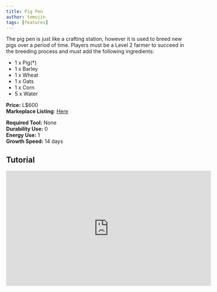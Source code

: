 ```yaml
---
title: Pig Pen
author: temujin
tags: [features]
---
```

The pig pen is just like a crafting station, however it is used to breed new pigs over a period of time. Players must be a Level 2 farmer to succeed in the breeding process and must add the following ingredients:
- 1 x Pig(*)
- 1 x Barley
- 1 x Wheat
- 1 x Oats
- 1 x Corn
- 5 x Water

**Price:** L$600<br>
**Markeplace Listing**: [Here](https://marketplace.secondlife.com/p/SLC-Farmables-Pig-Pen/23091328)<br>

**Required Tool:** None<br>
**Durability Use:** 0<br>
**Energy Use:** 1<br>
**Growth Speed:** 14 days

## Tutorial
<iframe width="560" height="315" src="https://www.youtube.com/embed/2pyRTBmdLuY" title="YouTube video player" frameborder="0" allow="accelerometer; autoplay; clipboard-write; encrypted-media; gyroscope; picture-in-picture" allowfullscreen></iframe>
